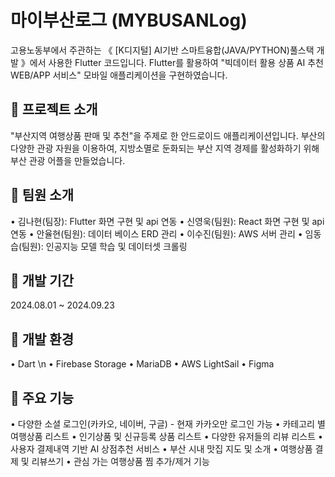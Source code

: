 # 마이부산로그 (MYBUSANLog)

고용노동부에서 주관하는 《 [K디지털] AI기반 스마트융합(JAVA/PYTHON)풀스택 개발 》에서 사용한 Flutter 코드입니다.
Flutter를 활용하여 "빅데이터 활용 상품 AI 추천 WEB/APP 서비스" 모바일 애플리케이션을 구현하였습니다.

## :book: 프로젝트 소개

"부산지역 여행상품 판매 및 추천"을 주제로 한 안드로이드 애플리케이션입니다. 부산의 다양한 관광 자원을 이용하여, 지방소멸로 둔화되는 부산 지역 경제를 활성화하기 위해 부산 관광 어플을 만들었습니다.

## :two_men_holding_hands: 팀원 소개

• 김나현(팀장): Flutter 화면 구현 및 api 연동
• 신영욱(팀원): React 화면 구현 및 api 연동
• 안율현(팀원): 데이터 베이스 ERD 관리
• 이수진(팀원): AWS 서버 관리
• 임동습(팀원): 인공지능 모델 학습 및 데이터셋 크롤링

## :calendar: 개발 기간

2024.08.01 ~ 2024.09.23

## :wrench: 개발 환경

• Dart \n
• Firebase Storage
• MariaDB
• AWS LightSail
• Figma

## :pushpin: 주요 기능

• 다양한 소셜 로그인(카카오, 네이버, 구글) - 현재 카카오만 로그인 가능
• 카테고리 별 여행상품 리스트
• 인기상품 및 신규등록 상품 리스트
• 다양한 유저들의 리뷰 리스트
• 사용자 결제내역 기반 AI 상점추천 서비스
• 부산 시내 맛집 지도 및 소개
• 여행상품 결제 및 리뷰쓰기
• 관심 가는 여행상품 찜 추가/제거 기능
